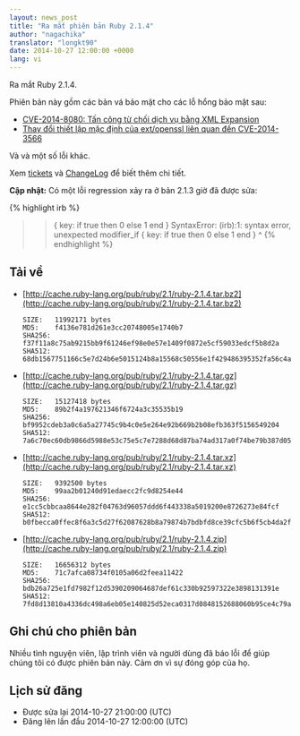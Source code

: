```yaml
---
layout: news_post
title: "Ra mắt phiên bản Ruby 2.1.4"
author: "nagachika"
translator: "longkt90"
date: 2014-10-27 12:00:00 +0000
lang: vi
---
```


Ra mắt Ruby 2.1.4.

Phiên bản này gồm các bản vá bảo mật cho các lỗ hổng bảo mật sau:

* [CVE-2014-8080: Tấn công từ chối dịch vụ bằng XML Expansion](https://www.ruby-lang.org/en/news/2014/10/27/rexml-dos-cve-2014-8080/)
* [Thay đổi thiết lập mặc định của ext/openssl liên quan đến CVE-2014-3566](https://www.ruby-lang.org/en/news/2014/10/27/changing-default-settings-of-ext-openssl/)

Và và một số lỗi khác.

Xem [tickets](https://bugs.ruby-lang.org/projects/ruby-21/issues?set_filter=1&amp;status_id=5)
và [ChangeLog](http://svn.ruby-lang.org/repos/ruby/tags/v2_1_4/ChangeLog)
để biết thêm chi tiết.

**Cập nhật:** Có một lỗi regression xảy ra ở bản 2.1.3 giờ đã được sửa:

{% highlight irb %}
>> { key: if true then 0 else 1 end }
SyntaxError: (irb):1: syntax error, unexpected modifier_if
{ key: if true then 0 else 1 end }
         ^
{% endhighlight %}

## Tải về

* [http://cache.ruby-lang.org/pub/ruby/2.1/ruby-2.1.4.tar.bz2](http://cache.ruby-lang.org/pub/ruby/2.1/ruby-2.1.4.tar.bz2)

      SIZE:   11992171 bytes
      MD5:    f4136e781d261e3cc20748005e1740b7
      SHA256: f37f11a8c75ab9215bb9f61246ef98e0e57e1409f0872e5cf59033edcf5b8d2a
      SHA512: 68db1567751166c5e7d24b6e5015124b8a15568c50556e1f429486395352fa56c4a195a74820ab135697924149d014b445b345a1b9755678aaf824fba79c606b

* [http://cache.ruby-lang.org/pub/ruby/2.1/ruby-2.1.4.tar.gz](http://cache.ruby-lang.org/pub/ruby/2.1/ruby-2.1.4.tar.gz)

      SIZE:   15127418 bytes
      MD5:    89b2f4a197621346f6724a3c35535b19
      SHA256: bf9952cdeb3a0c6a5a27745c9b4c0e5e264e92b669b2b08efb363f5156549204
      SHA512: 7a6c70ec60db9866d5988e53c75e5c7e7288d68d87ba74ad317a0f74be79b387d05f665d9273d24dc64edc011d396b6396d2c7b1de6fd6a03569103e5acdcc36

* [http://cache.ruby-lang.org/pub/ruby/2.1/ruby-2.1.4.tar.xz](http://cache.ruby-lang.org/pub/ruby/2.1/ruby-2.1.4.tar.xz)

      SIZE:   9392500 bytes
      MD5:    99aa2b01240d91edaecc2fc9d8254e44
      SHA256: e1cc5cbbcaa8644e282f04763d96057ddd6f443338a5019200e8726273e84fcf
      SHA512: b0fbecca0ffec8f6a3c5d27f62087628b8a79874b7bdbfd8ce39cfc5b6f5cb4da2f8a3e6031abae9c59273cf629f41cf5987e2a5f4c083b0f3a3b02eeb5d7dca

* [http://cache.ruby-lang.org/pub/ruby/2.1/ruby-2.1.4.zip](http://cache.ruby-lang.org/pub/ruby/2.1/ruby-2.1.4.zip)

      SIZE:   16656312 bytes
      MD5:    71c7afca08734f0105a06d2feea11422
      SHA256: bdb26a725e1fd7982f12d5390209064687def61c330b92597322e3898131391e
      SHA512: 7fd8d13810a4336dc498a6eb05e140825d52eca0317d0848152688060b95ce4c79ab6a10cf14ab2499ae559fb4676d86538eacd94fb262c16795067fb4f47614


## Ghi chú cho phiên bản

Nhiều tình nguyện viên, lập trình viên và người dùng đã báo lỗi để giúp chúng tôi có được phiên bản này.
Cảm ơn vì sự đóng góp của họ.

## Lịch sử đăng

* Được sửa lại 2014-10-27 21:00:00 (UTC)
* Đăng lên lần đầu 2014-10-27 12:00:00 (UTC)
